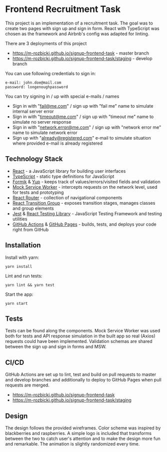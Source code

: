 # Frontend Recruitment Task
This project is an implementation of a recruitment task.
The goal was to create two pages with sign up and sign in form.
React with TypeScript was chosen as the framework and Airbnb's config was adapted for linting.

There are 3 deployments of this project
- https://m-rozbicki.github.io/signup-frontend-task - master branch
- https://m-rozbicki.github.io/signup-frontend-task/staging - develop branch

You can use following credentials to sign in:
```
e-mail: john.doe@mail.com
password: longenoughpassword
```

You can try signing in / up with special e-mails / names
- Sign in with "fail@me.com" / sign up with "fail me" name to simulate internal server error
- Sign in with "timeout@me.com" / sign up with "timeout me" name to simulate no server response
- Sign in with "network.error@me.com" / sign up with "network error me" name to simulate network error
- Sign up with "already@registered.com" e-mail to simulate situation where provided e-mail is already registered

## Technology Stack
- [React](https://reactjs.org/) - a JavaScript library for building user interfaces
- [TypeScript](https://www.typescriptlang.org/) - static type definitions for JavaScript
- [Formik](https://formik.org/) & [Yup](https://github.com/jquense/yup) - keeps track of values/errors/visited fields and validation
- [Mock Service Worker](https://mswjs.io/) - intercepts requests on the network level, used for tests and prototyping
- [React Router](https://reactrouter.com/) - collection of navigational components
- [React Transition Group](https://reactcommunity.org/react-transition-group/) - exposes transition stages, manages classes and group elements
- [Jest](https://jestjs.io/) & [React Testing Library](https://testing-library.com/) - JavaScript Testing Framework and testing utilities
- [GitHub Actions](https://github.com/features/actions) & [GitHub Pages](https://pages.github.com/) - builds, tests, and deploys your code right from GitHub

## Installation
Install with yarn:
```
yarn install
```
Lint and run tests:
```
yarn lint && yarn test
```
Start the app:
```
yarn start
```

## Tests
Tests can be found along the components. Mock Service Worker was used both for tests and API response simulation in the built app so real (Axios) requests could have been implemented. Validation schemas are shared between the sign up and sign in forms and MSW.

## CI/CD
GitHub Actions are set up to lint, test and build on pull requests to master and develop branches and additionally to deploy to GitHub Pages when pull requests are merged.

- https://m-rozbicki.github.io/signup-frontend-task
- https://m-rozbicki.github.io/signup-frontend-task/staging

## Design
The design follows the provided wireframes. Color scheme was inspired by blackberries and raspberries. A simple logo is included that transforms between the two to catch user's attention and to make the design more fun and remarkable. The animation is slightly randomized every time.
